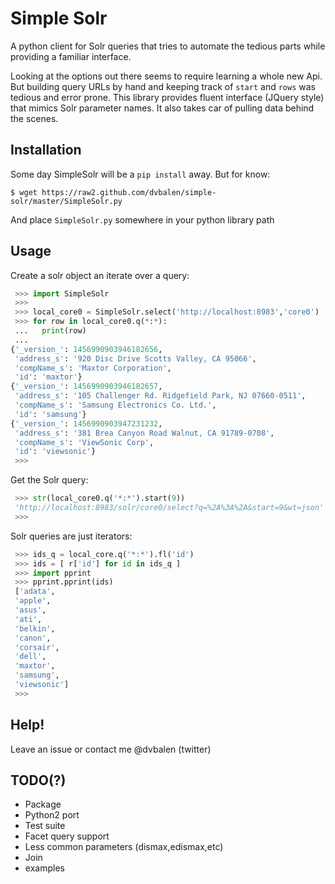 Simple Solr
===========

A python client for Solr queries that tries to automate the tedious parts while providing a familiar interface.  

Looking at the options out there seems to require learning a whole new Api. But building query URLs by hand and keeping track of `start` and `rows` was tedious and error prone. This library provides fluent interface (JQuery style) that mimics Solr parameter names. It also takes car of pulling data behind the scenes.


Installation
------------

Some day SimpleSolr will be a `pip install` away. But for know:

```
$ wget https://raw2.github.com/dvbalen/simple-solr/master/SimpleSolr.py  
```

And place `SimpleSolr.py` somewhere in your python library path

Usage
-----

Create a solr object an iterate over a query:
```python
 >>> import SimpleSolr
 >>>
 >>> local_core0 = SimpleSolr.select('http://localhost:8983','core0')
 >>> for row in local_core0.q(*:*):
 ...   print(row) 
 ... 
{'_version_': 1456990903946182656,
 'address_s': '920 Disc Drive Scotts Valley, CA 95066',
 'compName_s': 'Maxtor Corporation',
 'id': 'maxtor'}
{'_version_': 1456990903946182657,
 'address_s': '105 Challenger Rd. Ridgefield Park, NJ 07660-0511',
 'compName_s': 'Samsung Electronics Co. Ltd.',
 'id': 'samsung'}
{'_version_': 1456990903947231232,
 'address_s': '381 Brea Canyon Road Walnut, CA 91789-0708',
 'compName_s': 'ViewSonic Corp',
 'id': 'viewsonic'}
 >>>
```

Get the Solr query:
```python
 >>> str(local_core0.q('*:*').start(9))
 'http://localhost:8983/solr/core0/select?q=%2A%3A%2A&start=9&wt=json'
 >>> 
```

Solr queries are just iterators:
```python
 >>> ids_q = local_core.q('*:*').fl('id')
 >>> ids = [ r['id'] for id in ids_q ]
 >>> import pprint
 >>> pprint.pprint(ids)
 ['adata',
 'apple',
 'asus',
 'ati',
 'belkin',
 'canon',
 'corsair',
 'dell',
 'maxtor',
 'samsung',
 'viewsonic']
 >>>
```


Help!
----

Leave an issue or contact me @dvbalen (twitter)

TODO(?)
----

 * Package
 * Python2 port
 * Test suite
 * Facet query support
 * Less common parameters (dismax,edismax,etc)
 * Join
 * examples
